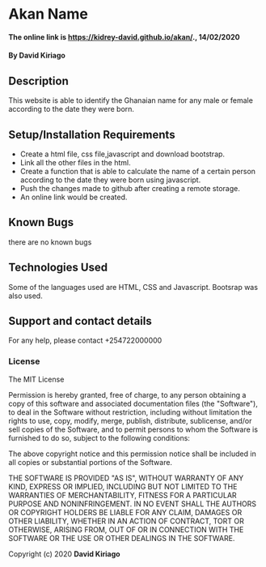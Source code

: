 # Akan Name
#### The online link is  https://kidrey-david.github.io/akan/., 14/02/2020
#### By **David Kiriago**
## Description
This website is able to identify the Ghanaian name for any male or female according to the date they were born.
## Setup/Installation Requirements
* Create a html file, css file,javascript and download bootstrap.
* Link all the other files in the html.
* Create a function that is able to calculate the name of a certain person according to the date they were born using javascript.
* Push the changes made to github after creating a remote storage.
* An online link would be created.
## Known Bugs
there are no known bugs
## Technologies Used
Some of the languages used are HTML, CSS and Javascript. Bootsrap was also used.
## Support and contact details
For any help, please contact +254722000000
### License
The MIT License

Permission is hereby granted, free of charge, to any person obtaining a copy
of this software and associated documentation files (the "Software"), to deal
in the Software without restriction, including without limitation the rights
to use, copy, modify, merge, publish, distribute, sublicense, and/or sell
copies of the Software, and to permit persons to whom the Software is
furnished to do so, subject to the following conditions:

The above copyright notice and this permission notice shall be included in
all copies or substantial portions of the Software.

THE SOFTWARE IS PROVIDED "AS IS", WITHOUT WARRANTY OF ANY KIND, EXPRESS OR
IMPLIED, INCLUDING BUT NOT LIMITED TO THE WARRANTIES OF MERCHANTABILITY,
FITNESS FOR A PARTICULAR PURPOSE AND NONINFRINGEMENT. IN NO EVENT SHALL THE
AUTHORS OR COPYRIGHT HOLDERS BE LIABLE FOR ANY CLAIM, DAMAGES OR OTHER
LIABILITY, WHETHER IN AN ACTION OF CONTRACT, TORT OR OTHERWISE, ARISING FROM,
OUT OF OR IN CONNECTION WITH THE SOFTWARE OR THE USE OR OTHER DEALINGS IN
THE SOFTWARE.

Copyright (c) 2020 **David Kiriago**